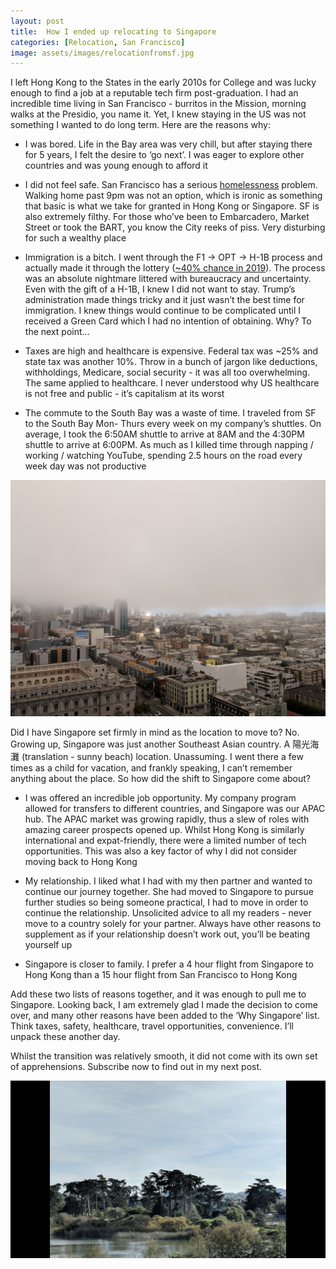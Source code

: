 ```yaml
---
layout: post
title:  How I ended up relocating to Singapore
categories: [Relocation, San Francisco]
image: assets/images/relocationfromsf.jpg
---
```

I left Hong Kong to the States in the early 2010s for College and was lucky enough to find a job at a reputable tech firm post-graduation. I had an incredible time living in San Francisco - burritos in the Mission, morning walks at the Presidio, you name it. Yet, I knew staying in the US was not something I wanted to do long term. Here are the reasons why:

+ I was bored. Life in the Bay area was very chill, but after staying there for 5 years, I felt the desire to ‘go next’. I was eager to explore other countries and was young enough to afford it

+ I did not feel safe. San Francisco has a serious [homelessness](https://sfgov.org/scorecards/safety-net/homeless-population#:~:text=POINT%2DIN%2DTIME%20HOMELESS%20COUNTS,homeless%20population%20from%202019%20%E2%80%93%202022.) problem. Walking home past 9pm was not an option, which is ironic as something that basic is what we take for granted in Hong Kong or Singapore. SF is also extremely filthy. For those who’ve been to Embarcadero, Market Street or took the BART, you know the City reeks of piss. Very disturbing for such a wealthy place

+ Immigration is a bitch. I went through the F1 → OPT → H-1B process and actually made it through the lottery ([~40% chance in 2019](https://www.lawfirm4immigrants.com/what-h-1b-lottery-results-says-about-odds/)). The process was an absolute nightmare littered with bureaucracy and uncertainty. Even with the gift of a H-1B, I knew I did not want to stay. Trump’s administration made things tricky and it just wasn’t the best time for immigration. I knew things would continue to be complicated until I received a Green Card which I had no intention of obtaining. Why? To the next point…

+ Taxes are high and healthcare is expensive. Federal tax was ~25% and state tax was another 10%. Throw in a bunch of jargon like deductions, withholdings, Medicare, social security - it was all too overwhelming. The same applied to healthcare. I never understood why US healthcare is not free and public - it’s capitalism at its worst

+ The commute to the South Bay was a waste of time. I traveled from SF to the South Bay Mon- Thurs every week on my company’s shuttles. On average, I took the 6:50AM shuttle to arrive at 8AM and the 4:30PM shuttle to arrive at 6:00PM. As much as I killed time through napping / working / watching YouTube, spending 2.5 hours on the road every week day was not productive

![Hazy days](assets/images/relocationfromsf.jpg)

Did I have Singapore set firmly in mind as the location to move to? No. Growing up, Singapore was just another Southeast Asian country. A 陽光海灘 (translation - sunny beach) location. Unassuming. I went there a few times as a child for vacation, and frankly speaking, I can’t remember anything about the place. So how did the shift to Singapore come about?

+ I was offered an incredible job opportunity. My company program allowed for transfers to different countries, and Singapore was our APAC hub. The APAC market was growing rapidly, thus a slew of roles with amazing career prospects opened up. Whilst Hong Kong is similarly international and expat-friendly, there were a limited number of tech opportunities. This was also a key factor of why I did not consider moving back to Hong Kong

+ My relationship. I liked what I had with my then partner and wanted to continue our journey together. She had moved to Singapore to pursue further studies so being someone practical, I had to move in order to continue the relationship. Unsolicited advice to all my readers - never move to a country solely for your partner. Always have other reasons to supplement as if your relationship doesn’t work out, you’ll be beating yourself up

+ Singapore is closer to family. I prefer a 4 hour flight from Singapore to Hong Kong than a 15 hour flight from San Francisco to Hong Kong

Add these two lists of reasons together, and it was enough to pull me to Singapore. Looking back, I am extremely glad I made the decision to come over, and many other reasons have been added to the ‘Why Singapore’ list. Think taxes, safety, healthcare, travel opportunities, convenience. I’ll unpack these another day.

Whilst the transition was relatively smooth, it did not come with its own set of apprehensions. Subscribe now to find out in my next post.

![Goodbye SF. My favourite spot in the City near the Presidio](assets/images/presidio.jpg)